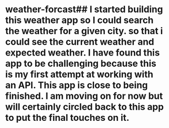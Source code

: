 # weather-forcast## I started building this weather app so I could search the weather for a given city. so that i could see the current weather and expected weather. I have found this app to be challenging because this is my first attempt at working with an API. This app is close to being finished. I am moving on for now but will certainly circled back to this app to put the final touches on it.
